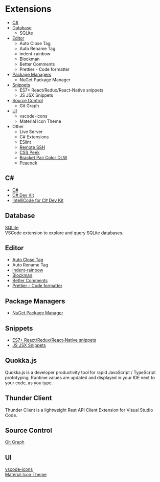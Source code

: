 # Extensions
* [C#](#c)
* [Database](#database)
  * SQLite
* [Editor](#editor)
  * Auto Close Tag
  * Auto Rename Tag
  * indent-rainbow
  * Blockman
  * Better Comments
  * Prettier - Code formatter
* [Package Managers](#package-managers)
  * NuGet Package Manager
* [Snippets](#snippets)
  * ES7+ React/Redux/React-Native snippets
  * JS JSX Snippets
* [Source Control](#source-control)
  * Git Graph
* [UI](#ui)
  * vscode-icons
  * Material Icon Theme
* Other
  * Live Server  
  * C# Extensions  
  * ESlint
  * [Remote SSH](https://marketplace.visualstudio.com/items?itemName=ms-vscode-remote.remote-ssh-edit)
  * [CSS Peek](https://marketplace.visualstudio.com/items?itemName=pranaygp.vscode-css-peek)
  * [Bracket Pair Color DLW](https://marketplace.visualstudio.com/items?itemName=BracketPairColorDLW.bracket-pair-color-dlw)
  * [Peacock](https://marketplace.visualstudio.com/items?itemName=johnpapa.vscode-peacock)
## C#
* [C#](https://marketplace.visualstudio.com/items?itemName=ms-dotnettools.csharp)
* [C# Dev Kit](https://marketplace.visualstudio.com/items?itemName=ms-dotnettools.csdevkit)
* [IntelliCode for C# Dev Kit](https://marketplace.visualstudio.com/items?itemName=ms-dotnettools.vscodeintellicode-csharp)
## Database
[SQLite](https://marketplace.visualstudio.com/items?itemName=alexcvzz.vscode-sqlite)  
VSCode extension to explore and query SQLite databases.
## Editor
* [Auto Close Tag](https://marketplace.visualstudio.com/items?itemName=formulahendry.auto-close-tag)
* Auto Rename Tag
* [indent-rainbow](https://marketplace.visualstudio.com/items?itemName=oderwat.indent-rainbow)
* [Blockman](https://marketplace.visualstudio.com/items?itemName=leodevbro.blockman)
* [Better Comments](https://marketplace.visualstudio.com/items?itemName=aaron-bond.better-comments)
* [Prettier - Code formatter](https://marketplace.visualstudio.com/items?itemName=esbenp.prettier-vscode)
## Package Managers
* [NuGet Package Manager](https://marketplace.visualstudio.com/items?itemName=jmrog.vscode-nuget-package-manager)
## Snippets
* [ES7+ React/Redux/React-Native snippets](https://marketplace.visualstudio.com/items?itemName=dsznajder.es7-react-js-snippets)
* [JS JSX Snippets](https://marketplace.visualstudio.com/items?itemName=skyran.js-jsx-snippets)
## Quokka.js
Quokka.js is a developer productivity tool for rapid JavaScript / TypeScript prototyping. Runtime values are updated and displayed in your IDE next to your code, as you type.
## Thunder Client
Thunder Client is a lightweight Rest API Client Extension for Visual Studio Code.
## Source Control
[Git Graph](https://marketplace.visualstudio.com/items?itemName=mhutchie.git-graph)
## UI
[vscode-icons](https://marketplace.visualstudio.com/items?itemName=vscode-icons-team.vscode-icons)  
[Material Icon Theme](https://marketplace.visualstudio.com/items?itemName=PKief.material-icon-theme)
